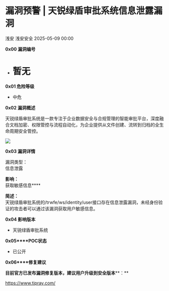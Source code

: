 #  漏洞预警 | 天锐绿盾审批系统信息泄露漏洞   
浅安  浅安安全   2025-05-09 00:00  
  
**0x00 漏洞编号**  
- # 暂无  
  
**0x01 危险等级**  
- 中危  
  
**0x02 漏洞概述**  
  
天锐绿盾审批系统是一款专注于企业数据安全与合规管理的智能审批平台，深度融合文档加密、权限管控与流程自动化，为企业提供从文件创建、流转到归档的全生命周期安全管控。  
  
![](https://mmbiz.qpic.cn/sz_mmbiz_png/7stTqD182SVSDYjhzHn2I3VQBVaiaQtxflEcrHnBDozkxg0W0HemglOhvaNDof6QUIBh5ib0cV6WDAkgumhTdTSg/640?wx_fmt=png&from=appmsg "")  
  
**0x03 漏洞详情**  
  
漏洞类型：  
信息泄露  
  
**影响：**  
获取敏感信息****  
  
**简述：**  
天锐绿盾审批系统的/trwfe/ws/identity/user接口存在信息泄露漏洞，未经身份验证的攻击者可以通过该漏洞获取用户敏感信息。  
  
**0x04 影响版本**  
- 天锐绿盾审批系统  
  
**0x05****POC状态**  
- 已公开  
  
**0x06****修复建议**  
  
**目前官方已发布漏洞修复版本，建议用户升级到安全版本****：**  
  
https://www.tipray.com/  
  
  
  
